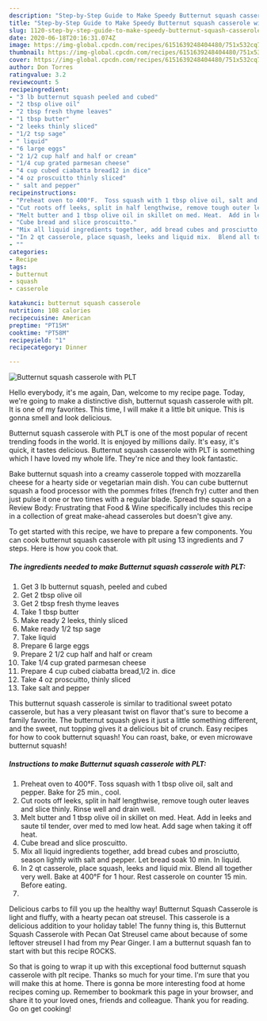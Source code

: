 ```yaml
---
description: "Step-by-Step Guide to Make Speedy Butternut squash casserole with PLT"
title: "Step-by-Step Guide to Make Speedy Butternut squash casserole with PLT"
slug: 1120-step-by-step-guide-to-make-speedy-butternut-squash-casserole-with-plt
date: 2020-06-18T20:16:31.074Z
image: https://img-global.cpcdn.com/recipes/6151639248404480/751x532cq70/butternut-squash-casserole-with-plt-recipe-main-photo.jpg
thumbnail: https://img-global.cpcdn.com/recipes/6151639248404480/751x532cq70/butternut-squash-casserole-with-plt-recipe-main-photo.jpg
cover: https://img-global.cpcdn.com/recipes/6151639248404480/751x532cq70/butternut-squash-casserole-with-plt-recipe-main-photo.jpg
author: Don Torres
ratingvalue: 3.2
reviewcount: 5
recipeingredient:
- "3 lb butternut squash peeled and cubed"
- "2 tbsp olive oil"
- "2 tbsp fresh thyme leaves"
- "1 tbsp butter"
- "2 leeks thinly sliced"
- "1/2 tsp sage"
- " liquid"
- "6 large eggs"
- "2 1/2 cup half and half or cream"
- "1/4 cup grated parmesan cheese"
- "4 cup cubed ciabatta bread12 in dice"
- "4 oz proscuitto thinly sliced"
- " salt and pepper"
recipeinstructions:
- "Preheat oven to 400°F.  Toss squash with 1 tbsp olive oil, salt and pepper.  Bake for 25 min., cool."
- "Cut roots off leeks, split in half lengthwise, remove tough outer leaves and slice thinly.  Rinse well and drain well."
- "Melt butter and 1 tbsp olive oil in skillet on med. Heat.  Add in leeks and saute til tender, over med to med low heat.  Add sage when taking it off heat."
- "Cube bread and slice proscuitto."
- "Mix all liquid ingredients together, add bread cubes and prosciutto, season lightly with salt and pepper.  Let bread soak 10 min. In liquid."
- "In 2 qt casserole, place squash, leeks and liquid mix.  Blend all together very well.  Bake at 400°F for 1 hour.  Rest casserole on counter 15 min. Before eating."
- ""
categories:
- Recipe
tags:
- butternut
- squash
- casserole

katakunci: butternut squash casserole 
nutrition: 108 calories
recipecuisine: American
preptime: "PT15M"
cooktime: "PT58M"
recipeyield: "1"
recipecategory: Dinner

---
```



![Butternut squash casserole with PLT](https://img-global.cpcdn.com/recipes/6151639248404480/751x532cq70/butternut-squash-casserole-with-plt-recipe-main-photo.jpg)

Hello everybody, it's me again, Dan, welcome to my recipe page. Today, we're going to make a distinctive dish, butternut squash casserole with plt. It is one of my favorites. This time, I will make it a little bit unique. This is gonna smell and look delicious.

Butternut squash casserole with PLT is one of the most popular of recent trending foods in the world. It is enjoyed by millions daily. It's easy, it's quick, it tastes delicious. Butternut squash casserole with PLT is something which I have loved my whole life. They're nice and they look fantastic.

Bake butternut squash into a creamy casserole topped with mozzarella cheese for a hearty side or vegetarian main dish. You can cube butternut squash a food processor with the pommes frites (french fry) cutter and then just pulse it one or two times with a regular blade. Spread the squash on a Review Body: Frustrating that Food &amp; Wine specifically includes this recipe in a collection of great make-ahead casseroles but doesn&#39;t give any.


To get started with this recipe, we have to prepare a few components. You can cook butternut squash casserole with plt using 13 ingredients and 7 steps. Here is how you cook that.

<!--inarticleads1-->

##### The ingredients needed to make Butternut squash casserole with PLT:

1. Get 3 lb butternut squash, peeled and cubed
1. Get 2 tbsp olive oil
1. Get 2 tbsp fresh thyme leaves
1. Take 1 tbsp butter
1. Make ready 2 leeks, thinly sliced
1. Make ready 1/2 tsp sage
1. Take  liquid
1. Prepare 6 large eggs
1. Prepare 2 1/2 cup half and half or cream
1. Take 1/4 cup grated parmesan cheese
1. Prepare 4 cup cubed ciabatta bread,1/2 in. dice
1. Take 4 oz proscuitto, thinly sliced
1. Take  salt and pepper


This butternut squash casserole is similar to traditional sweet potato casserole, but has a very pleasant twist on flavor that&#39;s sure to become a family favorite. The butternut squash gives it just a little something different, and the sweet, nut topping gives it a delicious bit of crunch. Easy recipes for how to cook butternut squash! You can roast, bake, or even microwave butternut squash! 

<!--inarticleads2-->

##### Instructions to make Butternut squash casserole with PLT:

1. Preheat oven to 400°F.  Toss squash with 1 tbsp olive oil, salt and pepper.  Bake for 25 min., cool.
1. Cut roots off leeks, split in half lengthwise, remove tough outer leaves and slice thinly.  Rinse well and drain well.
1. Melt butter and 1 tbsp olive oil in skillet on med. Heat.  Add in leeks and saute til tender, over med to med low heat.  Add sage when taking it off heat.
1. Cube bread and slice proscuitto.
1. Mix all liquid ingredients together, add bread cubes and prosciutto, season lightly with salt and pepper.  Let bread soak 10 min. In liquid.
1. In 2 qt casserole, place squash, leeks and liquid mix.  Blend all together very well.  Bake at 400°F for 1 hour.  Rest casserole on counter 15 min. Before eating.
1. 


Delicious carbs to fill you up the healthy way! Butternut Squash Casserole is light and fluffy, with a hearty pecan oat streusel. This casserole is a delicious addition to your holiday table! The funny thing is, this Butternut Squash Casserole with Pecan Oat Streusel came about because of some leftover streusel I had from my Pear Ginger. I am a butternut squash fan to start with but this recipe ROCKS. 

So that is going to wrap it up with this exceptional food butternut squash casserole with plt recipe. Thanks so much for your time. I'm sure that you will make this at home. There is gonna be more interesting food at home recipes coming up. Remember to bookmark this page in your browser, and share it to your loved ones, friends and colleague. Thank you for reading. Go on get cooking!

